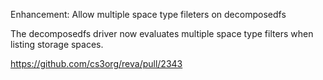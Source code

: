 Enhancement: Allow multiple space type fileters on decomposedfs

The decomposedfs driver now evaluates multiple space type filters when listing storage spaces.

https://github.com/cs3org/reva/pull/2343